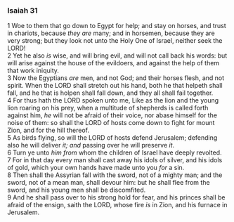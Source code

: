 ### Isaiah 31

1 Woe to them that go down to Egypt for help; and stay on horses, and trust in chariots, because *they are* many; and in horsemen, because they are very strong; but they look not unto the Holy One of Israel, neither seek the LORD!  
2 Yet he also *is* wise, and will bring evil, and will not call back his words: but will arise against the house of the evildoers, and against the help of them that work iniquity.  
3 Now the Egyptians *are* men, and not God; and their horses flesh, and not spirit. When the LORD shall stretch out his hand, both he that helpeth shall fall, and he that is holpen shall fall down, and they all shall fail together.  
4 For thus hath the LORD spoken unto me, Like as the lion and the young lion roaring on his prey, when a multitude of shepherds is called forth against him, *he* will not be afraid of their voice, nor abase himself for the noise of them: so shall the LORD of hosts come down to fight for mount Zion, and for the hill thereof.  
5 As birds flying, so will the LORD of hosts defend Jerusalem; defending also he will deliver *it; and* passing over he will preserve *it*.  
6 Turn ye unto *him from* whom the children of Israel have deeply revolted.  
7 For in that day every man shall cast away his idols of silver, and his idols of gold, which your own hands have made unto you *for* a sin.  
8 Then shall the Assyrian fall with the sword, not of a mighty man; and the sword, not of a mean man, shall devour him: but he shall flee from the sword, and his young men shall be discomfited.  
9 And he shall pass over to his strong hold for fear, and his princes shall be afraid of the ensign, saith the LORD, whose fire *is* in Zion, and his furnace in Jerusalem.  
